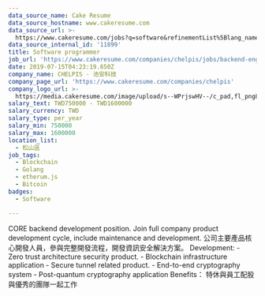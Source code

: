```yaml
---
data_source_name: Cake Resume
data_source_hostname: www.cakeresume.com
data_source_url: >-
  https://www.cakeresume.com/jobs?q=software&refinementList%5Blang_name%5D%5B0%5D=English&refinementList%5Bsalary_type%5D=per_year&range%5Bsalary_range%5D%5Bmin%5D=1000000&page=2
data_source_internal_id: '11899'
title: Software programmer
job_url: 'https://www.cakeresume.com/companies/chelpis/jobs/backend-engineer-blockchain'
date: 2019-07-15T04:23:19.650Z
company_name: CHELPIS - 池安科技
company_page_url: 'https://www.cakeresume.com/companies/chelpis'
company_logo_url: >-
  https://media.cakeresume.com/image/upload/s--WPrjswHV--/c_pad,fl_png8,h_200,w_200/v1563111946/llykwv1nnyrpadbqndkw.png
salary_text: TWD750000 - TWD1600000
salary_currency: TWD
salary_type: per_year
salary_min: 750000
salary_max: 1600000
location_list:
  - 松山區
job_tags:
  - Blockchain
  - Golang
  - etherum.js
  - Bitcoin
badges:
  - Software

---
```


CORE backend development position. Join full company product development cycle, include maintenance and development. 公司主要產品核心開發人員，參與完整開發流程，開發資訊安全解決方案。 Development: - Zero trust architecture security product. - Blockchain infrastructure application - Secure tunnel related product. - End-to-end cryptography system - Post-quantum cryptography application Benefits： 特休與員工配股 與優秀的團隊一起工作